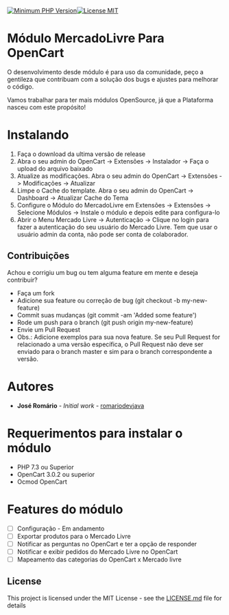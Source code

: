 [![Minimum PHP Version](https://img.shields.io/badge/php-%3E%3D%207.3.0-blue.svg?style=flat-square)](https://php.net/)[![License MIT](https://img.shields.io/github/license/romariodevjava/opencart-module-mercadolivre?style=flat-square)](LICENSE.md)


# Módulo MercadoLivre Para OpenCart

O desenvolvimento desde módulo é para uso da comunidade, peço a gentileza que contribuam com a solução dos bugs e ajustes para melhorar o código. 

Vamos trabalhar para ter mais módulos OpenSource, já que a Plataforma nasceu com este propósito!

# Instalando
1. Faça o download da ultima versão de release
2. Abra o seu admin do OpenCart -> Extensões -> Instalador -> Faça o upload do arquivo baixado
3. Atualize as modificações. Abra o seu admin do OpenCart -> Extensões -> Modificações -> Atualizar
4. Limpe o Cache do template. Abra o seu admin do OpenCart -> Dashboard -> Atualizar Cache do Tema
5. Configure o Módulo do MercadoLivre em Extensões -> Extensões -> Selecione Módulos -> Instale o módulo e depois edite para configura-lo
6. Abrir o Menu Mercado Livre -> Autenticação -> Clique no login para fazer a autenticação do seu usuário do Mercado Livre. Tem que usar o usuário admin da conta, não pode ser conta de colaborador.

Contribuições
-------------

Achou e corrigiu um bug ou tem alguma feature em mente e deseja contribuir?

* Faça um fork
* Adicione sua feature ou correção de bug (git checkout -b my-new-feature)
* Commit suas mudanças (git commit -am 'Added some feature')
* Rode um push para o branch (git push origin my-new-feature)
* Envie um Pull Request
* Obs.: Adicione exemplos para sua nova feature. Se seu Pull Request for relacionado a uma versão específica, o Pull Request não deve ser enviado para o branch master e sim para o branch correspondente a versão.

# Autores

* **José Romário** - *Initial work* - [romariodevjava](https://github.com/romariodevjava)


# Requerimentos para instalar o módulo
* PHP 7.3 ou Superior
* OpenCart 3.0.2 ou superior
* Ocmod OpenCart


# Features do módulo
- [ ] Configuração - Em andamento
- [ ] Exportar produtos para o Mercado Livre
- [ ] Notificar as perguntas no OpenCart e ter a opção de responder
- [ ] Notificar e exibir pedidos do Mercado Livre no OpenCart
- [ ] Mapeamento das categorias do OpenCart x Mercado livre

## License

This project is licensed under the MIT License - see the [LICENSE.md](LICENSE.md) file for details
